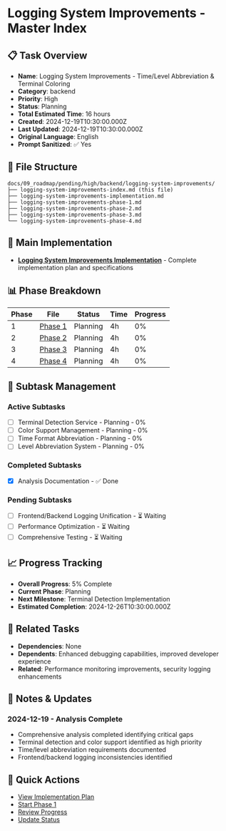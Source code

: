 # Logging System Improvements - Master Index

## 📋 Task Overview
- **Name**: Logging System Improvements - Time/Level Abbreviation & Terminal Coloring
- **Category**: backend
- **Priority**: High
- **Status**: Planning
- **Total Estimated Time**: 16 hours
- **Created**: 2024-12-19T10:30:00.000Z
- **Last Updated**: 2024-12-19T10:30:00.000Z
- **Original Language**: English
- **Prompt Sanitized**: ✅ Yes

## 📁 File Structure
```
docs/09_roadmap/pending/high/backend/logging-system-improvements/
├── logging-system-improvements-index.md (this file)
├── logging-system-improvements-implementation.md
├── logging-system-improvements-phase-1.md
├── logging-system-improvements-phase-2.md
├── logging-system-improvements-phase-3.md
└── logging-system-improvements-phase-4.md
```

## 🎯 Main Implementation
- **[Logging System Improvements Implementation](./logging-system-improvements-implementation.md)** - Complete implementation plan and specifications

## 📊 Phase Breakdown
| Phase | File | Status | Time | Progress |
|-------|------|--------|------|----------|
| 1 | [Phase 1](./logging-system-improvements-phase-1.md) | Planning | 4h | 0% |
| 2 | [Phase 2](./logging-system-improvements-phase-2.md) | Planning | 4h | 0% |
| 3 | [Phase 3](./logging-system-improvements-phase-3.md) | Planning | 4h | 0% |
| 4 | [Phase 4](./logging-system-improvements-phase-4.md) | Planning | 4h | 0% |

## 🔄 Subtask Management
### Active Subtasks
- [ ] Terminal Detection Service - Planning - 0%
- [ ] Color Support Management - Planning - 0%
- [ ] Time Format Abbreviation - Planning - 0%
- [ ] Level Abbreviation System - Planning - 0%

### Completed Subtasks
- [x] Analysis Documentation - ✅ Done

### Pending Subtasks
- [ ] Frontend/Backend Logging Unification - ⏳ Waiting
- [ ] Performance Optimization - ⏳ Waiting
- [ ] Comprehensive Testing - ⏳ Waiting

## 📈 Progress Tracking
- **Overall Progress**: 5% Complete
- **Current Phase**: Planning
- **Next Milestone**: Terminal Detection Implementation
- **Estimated Completion**: 2024-12-26T10:30:00.000Z

## 🔗 Related Tasks
- **Dependencies**: None
- **Dependents**: Enhanced debugging capabilities, improved developer experience
- **Related**: Performance monitoring improvements, security logging enhancements

## 📝 Notes & Updates
### 2024-12-19 - Analysis Complete
- Comprehensive analysis completed identifying critical gaps
- Terminal detection and color support identified as high priority
- Time/level abbreviation requirements documented
- Frontend/backend logging inconsistencies identified

## 🚀 Quick Actions
- [View Implementation Plan](./logging-system-improvements-implementation.md)
- [Start Phase 1](./logging-system-improvements-phase-1.md)
- [Review Progress](#progress-tracking)
- [Update Status](#notes--updates)
